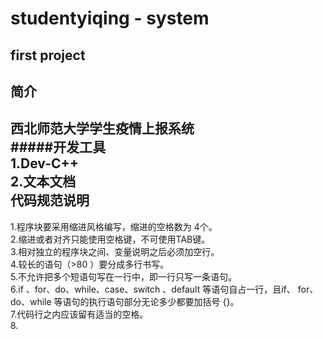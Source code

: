 # studentyiqing - system  
## first project  
简介 
---
西北师范大学学生疫情上报系统  
#####开发工具  
1.Dev-C++  
2.文本文档  
代码规范说明
---
1.程序块要采用缩进风格编写，缩进的空格数为 4个。  
2.缩进或者对齐只能使用空格键，不可使用TAB键。  
3.相对独立的程序块之间、变量说明之后必须加空行。  
4.较长的语句（>80 ）要分成多行书写。  
5.不允许把多个短语句写在一行中，即一行只写一条语句。  
6.if 、for、do、while、case、switch 、default 等语句自占一行，且if、 for、do、while 等语句的执行语句部分无论多少都要加括号 {}。  
7.代码行之内应该留有适当的空格。  
8.
